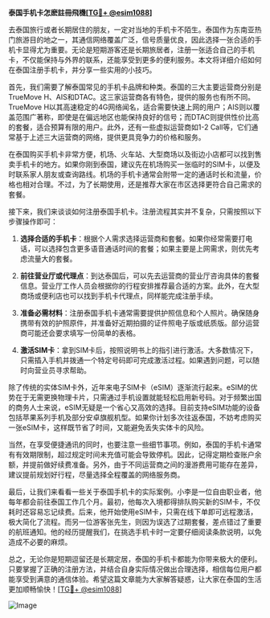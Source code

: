 **泰国手机卡怎麽註冊飛機[[TG💪+ @esim1088](https://t.me/s/esim1088)]**

去泰国旅行或者长期居住的朋友，一定对当地的手机卡不陌生。泰国作为东南亚热门旅游目的地之一，其通信网络覆盖广泛，信号质量优良，因此选择一张合适的手机卡显得尤为重要。无论是短期游客还是长期旅居者，注册一张适合自己的手机卡，不仅能保持与外界的联系，还能享受到更多的便利服务。本文将详细介绍如何在泰国注册手机卡，并分享一些实用的小技巧。

首先，我们需要了解泰国常见的手机卡品牌和种类。泰国的三大主要运营商分别是TrueMove H、AIS和DTAC。这三家运营商各有特色，提供的服务也有所不同。TrueMove H以其高速稳定的4G网络闻名，适合需要快速上网的用户；AIS则以覆盖范围广著称，即使是在偏远地区也能保持良好的信号；而DTAC则提供性价比高的套餐，适合预算有限的用户。此外，还有一些虚拟运营商如1-2 Call等，它们通常基于上述三大运营商的网络，提供更具竞争力的价格和服务。

在泰国购买手机卡非常方便，机场、火车站、大型商场以及街边小店都可以找到售卖手机卡的地方。如果你刚到泰国，建议先在机场购买一张临时的SIM卡，以便及时联系家人朋友或查询路线。机场的手机卡通常会附带一定的通话时长和流量，价格也相对合理。不过，为了长期使用，还是推荐大家在市区选择更符合自己需求的套餐。

接下来，我们来谈谈如何注册泰国手机卡。注册流程其实并不复杂，只需按照以下步骤操作即可：

1. **选择合适的手机卡**：根据个人需求选择运营商和套餐。如果你经常需要打电话，可以选择包含更多语音通话时间的套餐；如果主要是上网需求，则优先考虑流量大的套餐。
   
2. **前往营业厅或代理点**：到达泰国后，可以先去运营商的营业厅咨询具体的套餐信息。营业厅工作人员会根据你的行程安排推荐最合适的方案。此外，在大型商场或便利店也可以找到手机卡代理点，同样能完成注册手续。

3. **准备必需材料**：注册泰国手机卡通常需要提供护照信息和个人照片。确保随身携带有效的护照原件，并准备好近期拍摄的证件照电子版或纸质版。部分运营商可能还会要求填写一份简单的表格。

4. **激活SIM卡**：拿到SIM卡后，按照说明书上的指引进行激活。大多数情况下，只需插入手机并拨通一个特定号码即可完成激活过程。如果遇到问题，可以随时向营业员寻求帮助。

除了传统的实体SIM卡外，近年来电子SIM卡（eSIM）逐渐流行起来。eSIM的优势在于无需更换物理卡片，只需通过手机设置就能轻松启用新号码。对于频繁出国的商务人士来说，eSIM无疑是一个省心又高效的选择。目前支持eSIM功能的设备包括苹果系列手机及部分安卓旗舰机型。如果你计划多次往返泰国，不妨考虑购买一张eSIM卡，这样既节省了时间，又能避免丢失实体卡的风险。

当然，在享受便捷通讯的同时，也要注意一些细节事项。例如，泰国的手机卡通常有有效期限制，超过规定时间未充值可能会导致停机。因此，记得定期检查账户余额，并提前做好续费准备。另外，由于不同运营商之间的漫游费用可能存在差异，建议提前规划好行程，尽量选择全程覆盖的网络服务商。

最后，让我们来看看一些关于泰国手机卡的实际案例。小李是一位自由职业者，他每年都会前往泰国工作几个月。最初，他每次入境都得排队购买新的SIM卡，不仅耗时还容易忘记续费。后来，他开始使用eSIM卡，只需在线下单即可远程激活，极大简化了流程。而另一位游客张先生，则因为误选了过期套餐，差点错过了重要的航班通知。他的经历提醒我们，在挑选手机卡时一定要仔细阅读条款说明，以免造成不必要的麻烦。

总之，无论你是短期逗留还是长期定居，泰国的手机卡都能为你带来极大的便利。只要掌握了正确的注册方法，并结合自身实际情况做出合理选择，相信每位用户都能享受到满意的通信体验。希望这篇文章能为大家解答疑惑，让大家在泰国的生活更加顺畅愉快！[[TG💪+ @esim1088](https://t.me/s/esim1088)]

![Image](https://i.postimg.cc/4NQfJmqS/Snipaste-2025-05-13-00-14-12.png)